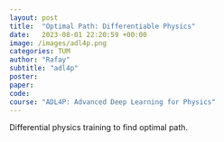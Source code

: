 ```yaml
---
layout: post
title:  "Optimal Path: Differentiable Physics"
date:   2023-08-01 22:20:59 +00:00
image: /images/adl4p.png
categories: TUM
author: "Rafay"
subtitle: "adl4p"
poster: 
paper:
code:
course: "ADL4P: Advanced Deep Learning for Physics"
---
```


Differential physics training to find optimal path.